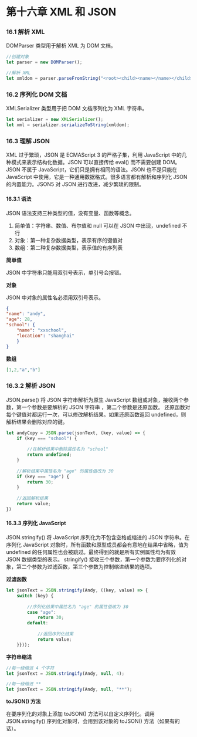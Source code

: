 # 第十六章 XML 和 JSON

### 16.1 解析 XML

DOMParser 类型用于解析 XML 为 DOM 文档。

```javascript
//创建对象
let parser = new DOMParser(); 

//解析 XML
let xmldom = parser.parseFromString("<root><child><name></name></child></root>", "text/xml"); 
```

### 16.2 序列化 DOM 文档

XMLSerializer 类型用于把 DOM 文档序列化为 XML 字符串。

```javascript
let serializer = new XMLSerializer();
let xml = serializer.serializeToString(xmldom);
```

### 16.3 理解 JSON

XML 过于繁琐，JSON 是 ECMAScript 3 的严格子集，利用 JavaScript 中的几种模式来表示结构化数据。JSON 可以直接传给 eval() 而不需要创建 DOM。JSON 不属于 JavaScript，它们只是拥有相同的语法。JSON 也不是只能在 JavaScript 中使用，它是一种通用数据格式。很多语言都有解析和序列化 JSON 的内置能力。JSON5 对 JSON 进行改进，减少繁琐的限制。

#### 16.3.1 语法

JSON 语法支持三种类型的值，没有变量、函数等概念。
1. 简单值：字符串、数值、布尔值和 null 可以在 JSON 中出现，undefined 不行
2. 对象：第一种复杂数据类型，表示有序的键值对
3. 数组：第二种复杂数据类型，表示值的有序列表

**简单值**

JSON 中字符串只能用双引号表示，单引号会报错。

**对象**

JSON 中对象的属性名必须用双引号表示。

```json
{
"name": "andy",
"age": 28,
"school": {
    "name": "xxschool",
    "location": "shanghai"
    }
}
```

**数组**

```json
[1,2,"a","b"]
```

### 16.3.2 解析 JSON

JSON.parse() 将 JSON 字符串解析为原生 JavaScript 数组或对象，接收两个参数，第一个参数是要解析的 JSON 字符串 ，第二个参数是还原函数。
还原函数对每个键值对都运行一次，可以修改解析结果。如果还原函数返回 undefined，则解析结果会删除对应的键。

```javascript
let andyCopy = JSON.parse(jsonText, (key, value) => {
    if (key === "school") {
    
        //在解析结果中删除属性名为 "school"
        return undefined; 
    }
    
    //解析结果中属性名为 "age" 的属性值改为 30
    if (key === "age") { 
        return 30;
    }
    
    //返回解析结果
    return value; 
})
```

#### 16.3.3 序列化 JavaScript

JSON.stringify() 将 JavaScript 序列化为不包含空格或缩进的 JSON 字符串。在序列化 JavaScript 对象时，所有函数和原型成员都会有意地在结果中省略，值为 undefined 的任何属性也会被跳过。最终得到的就是所有实例属性均为有效 JSON 数据类型的表示。
stringify() 接收三个参数，第一个参数为要序列化的对象，第二个参数为过滤函数，第三个参数为控制缩进结果的选项。

**过滤函数**

```javascript
let jsonText = JSON.stringify(Andy, ((key, value) => {
    switch (key) {
        
        //序列化结果中属性名为 "age" 的属性值改为 30
        case "age": 
            return 30;
        default:
        
            //返回序列化结果
            return value; 
    }}));
```

**字符串缩进**
```javascript
//每一级缩进 4 个字符
let jsonText = JSON.stringify(Andy, null, 4); 

//每一级缩进 **
let jsonText = JSON.stringify(Andy, null, "**"); 
```

**toJSON() 方法**

在要序列化的对象上添加 toJSON() 方法可以自定义序列化。调用 JSON.stringify() 序列化对象时，会用到该对象的 toJSON() 方法（如果有的话）。

